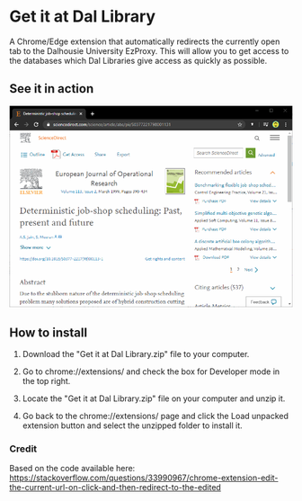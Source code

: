 # Get it at Dal Library

A Chrome/Edge extension that automatically redirects the currently open tab to the Dalhousie University EzProxy. This will allow you to get access to the databases which Dal Libraries give access as quickly as possible.

## See it in action

![Demo](inaction.gif)

## How to install

1. Download the "Get it at Dal Library.zip" file to your computer.

2. Go to chrome://extensions/ and check the box for Developer mode in the top right.

3. Locate the "Get it at Dal Library.zip" file on your computer and unzip it.

4. Go back to the chrome://extensions/ page and click the Load unpacked extension button and select the unzipped folder to install it.

### Credit

Based on the code available here: 
https://stackoverflow.com/questions/33990967/chrome-extension-edit-the-current-url-on-click-and-then-redirect-to-the-edited